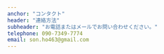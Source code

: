 ```yaml
---
anchor: "コンタクト"
header: "連絡方法"
subheader: "お電話またはメールでお問い合わせください。"
telephone: 090-7349-7774
email: son.ho463@gmail.com
---
```

